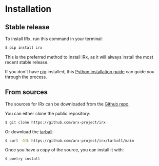 # Installation

## Stable release

To install IRx, run this command in your terminal:

```bash
$ pip install irx
```

This is the preferred method to install IRx, as it will always install the most
recent stable release.

If you don't have [pip](https://pip.pypa.io) installed, this
[Python installation guide](http://docs.python-guide.org/en/latest/starting/installation/)
can guide you through the process.

## From sources

The sources for IRx can be downloaded from the
[Github repo](https://github.com/arx-project/irx).

You can either clone the public repository:

```bash
$ git clone https://github.com/arx-project/irx
```

Or download the [tarball](https://github.com/arx-project/irx/tarball/main):

```bash
$ curl -OJL https://github.com/arx-project/irx/tarball/main
```

Once you have a copy of the source, you can install it with:

```bash
$ poetry install
```

